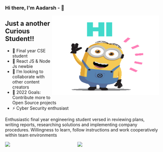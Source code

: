 
### Hi there, I'm Aadarsh -  👋
<img align="right" src="HELLO.gif" alt="Illustration of ready" width=350px height=260px/>


## Just a another Curious Student!!

- 🔭 Final year CSE student
- 🌱 React JS & Node Js newbie
- 👯 I’m looking to collaborate with other content creators
- 🥅 2022 Goals: Contribute more to Open Source projects
- ⚡ Cyber Security enthusiast

Enthusiastic final year
engineering student versed in reviewing plans, writing reports, researching solutions and
implementing company procedures. Willingness to learn,
follow instructions and work cooperatively within team environments

<img  align ="left" width = "47%" src="https://github-readme-stats.vercel.app/api?username=ak47adarsh01&show_icons=true&theme=radical" />

<img  align= "left" width = "47%"  src="https://github-readme-stats.vercel.app/api/top-langs/?username=ak47adarsh01&layout=compact" />




